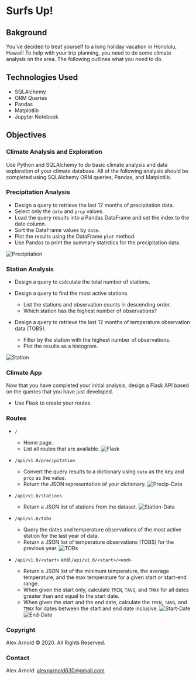 # Surfs Up!

## Bakground
You've decided to treat yourself to a long holiday vacation in Honolulu, Hawaii! To help with your trip planning, you need to do some climate analysis on the area. The following outlines what you need to do.

## Technologies Used
- SQLAlchemy
- ORM Queries
- Pandas
- Matplotlib
- Jupyter Notebook

## Objectives

### Climate Analysis and Exploration
Use Python and SQLAlchemy to do basic climate analysis and data exploration of your climate database. All of the following analysis should be completed using SQLAlchemy ORM queries, Pandas, and Matplotlib.

### Precipitation Analysis
* Design a query to retrieve the last 12 months of precipitation data.
* Select only the `date` and `prcp` values.
* Load the query results into a Pandas DataFrame and set the index to the date column.
* Sort the DataFrame values by `date`.
* Plot the results using the DataFrame `plot` method.
* Use Pandas to print the summary statistics for the precipitation data.

![Precipitation](app/images/hawaii.png)

### Station Analysis
* Design a query to calculate the total number of stations.
* Design a query to find the most active stations.
  * List the stations and observation counts in descending order.
  * Which station has the highest number of observations?

* Design a query to retrieve the last 12 months of temperature observation data (TOBS).
  * Filter by the station with the highest number of observations.
  * Plot the results as a histogram.

![Station](app/images/station.png)

### Climate App

Now that you have completed your initial analysis, design a Flask API based on the queries that you have just developed.

* Use Flask to create your routes.

### Routes

* `/`
  * Home page.
  * List all routes that are available.
![Flask](app/images/flask.png)

* `/api/v1.0/precipitation`
  * Convert the query results to a dictionary using `date` as the key and `prcp` as the value.
  * Return the JSON representation of your dictionary.
![Precip-Data](app/images/precipitation.png)

* `/api/v1.0/stations`
  * Return a JSON list of stations from the dataset.
![Station-Data](app/images/station_data.png)

* `/api/v1.0/tobs`
  * Query the dates and temperature observations of the most active station for the last year of data.
  * Return a JSON list of temperature observations (TOBS) for the previous year.
![TOBs](app/images/tobs.png)

* `/api/v1.0/<start>` and `/api/v1.0/<start>/<end>`
  * Return a JSON list of the minimum temperature, the average temperature, and the max temperature for a given start or start-end range.
  * When given the start only, calculate `TMIN`, `TAVG`, and `TMAX` for all dates greater than and equal to the start date.
  * When given the start and the end date, calculate the `TMIN`, `TAVG`, and `TMAX` for dates between the start and end date inclusive.
![Start-Date](app/images/start_date.png)
![End-Date](app/images/end_date.png)

### Copyright

Alex Arnold © 2020. All Rights Reserved.

### Contact
Alex Arnold: alexnarnold630@gmail.com <br>
